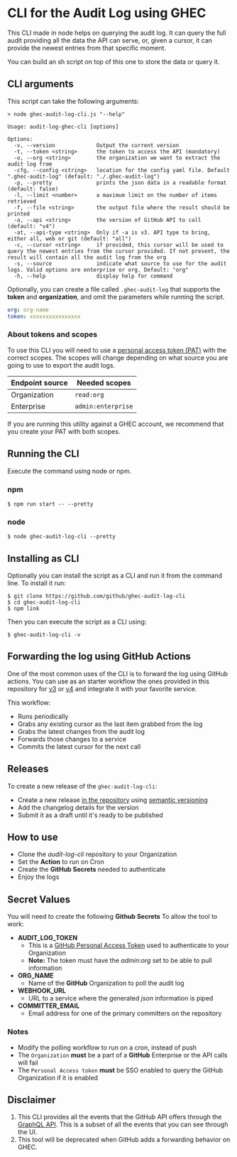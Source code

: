 # CLI for the Audit Log using GHEC

This CLI made in node helps on querying the audit log. It can query the full
audit providing all the data the API can serve, or, given a cursor, it can
provide the newest entries from that specific moment.

You can build an sh script on top of this one to store the data or query it.

## CLI arguments

This script can take the following arguments:

```shell
> node ghec-audit-log-cli.js "--help"

Usage: audit-log-ghec-cli [options]

Options:
  -v, --version             Output the current version
  -t, --token <string>      the token to access the API (mandatory)
  -o, --org <string>        the organization we want to extract the audit log from
  -cfg, --config <string>   location for the config yaml file. Default ".ghec-audit-log" (default: "./.ghec-audit-log")
  -p, --pretty              prints the json data in a readable format (default: false)
  -l, --limit <number>      a maximum limit on the number of items retrieved
  -f, --file <string>       the output file where the result should be printed
  -a, --api <string>        the version of GitHub API to call (default: "v4")
  -at, --api-type <string>  Only if -a is v3. API type to bring, either all, web or git (default: "all")
  -c, --cursor <string>     if provided, this cursor will be used to query the newest entries from the cursor provided. If not present, the result will contain all the audit log from the org
  -s, --source              indicate what source to use for the audit logs. Valid options are enterprise or org. Default: "org"
  -h, --help                display help for command

```

Optionally, you can create a file called `.ghec-audit-log` that supports
the **token** and **organization**, and omit the parameters while running the script.

```yaml
org: org-name
token: xxxxxxxxxxxxxxxx
```

### About tokens and scopes

To use this CLI you will need to use a [personal access token (PAT)](https://docs.github.com/en/github/authenticating-to-github/creating-a-personal-access-token) with the correct scopes. The scopes will change depending on what source you are going to use to export the audit logs.

Endpoint source | Needed scopes
--------------- | -------------
Organization    | `read:org`
Enterprise      | `admin:enterprise`

If you are running this utility against a GHEC account, we recommend that you create your PAT with both scopes.

## Running the CLI

Execute the command using node or npm.

### npm

```shell script
$ npm run start -- --pretty
```

### node

```shell script
$ node ghec-audit-log-cli --pretty
```

## Installing as CLI

Optionally you can install the script as a CLI and run it from the command line. To install it run:

```shell script
$ git clone https://github.com/github/ghec-audit-log-cli
$ cd ghec-audit-log-cli
$ npm link
```

Then you can execute the script as a CLI using:

```shell script
$ ghec-audit-log-cli -v
```

## Forwarding the log using GitHub Actions

One of the most common uses of the CLI is to forward the log using GitHub actions. You can
use as an starter workflow the ones provided in this repository for [v3](workflows/forward-v3-workflow.yml) or [v4](workflows/forward-v4-workflow.yml)
and integrate it with your favorite service.

This workflow:

- Runs periodically
- Grabs any existing cursor as the last item grabbed from the log
- Grabs the latest changes from the audit log
- Forwards those changes to a service
- Commits the latest cursor for the next call

## Releases

To create a new release of the `ghec-audit-log-cli`:

- Create a new release [in the repository](https://github.com/github/ghec-audit-log-cli/releases/new) using [semantic versioning](https://semver.org/)
- Add the changelog details for the version
- Submit it as a draft until it's ready to be published

## How to use

- Clone the *audit-log-cli* repository to your Organization
- Set the **Action** to run on Cron
- Create the **GitHub Secrets** needed to authenticate
- Enjoy the logs

## Secret Values

You will need to create the following **Github Secrets** To allow the tool to work:

- **AUDIT_LOG_TOKEN**
  - This is a [GitHub Personal Access Token](https://docs.github.com/en/free-pro-team@latest/github/authenticating-to-github/creating-a-personal-access-token) used to authenticate to your Organization
  - **Note:** The token must have the *admin:org* set to be able to pull information
- **ORG_NAME**
  - Name of the **GitHub** Organization to poll the audit log
- **WEBHOOK_URL**
  - URL to a service where the generated *json* information is piped
- **COMMITTER_EMAIL**
  - Email address for one of the primary committers on the repository

### Notes

- Modify the polling workflow to run on a cron, instead of push
- The `Organization` **must** be a part of a **GitHub** Enterprise or the API calls will fail
- The `Personal Access token` **must** be SSO enabled to query the GitHub Organization if it is enabled

## Disclaimer

1. This CLI provides all the events that the GitHub API offers through the [GraphQL API](https://docs.github.com/en/free-pro-team@latest/graphql/overview/schema-previews#audit-log). This is a subset of all the events that you can see through the UI.
2. This tool will be deprecated when GitHub adds a forwarding behavior on GHEC.
